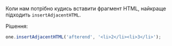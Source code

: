 
Коли нам потрібно кудись вставити фрагмент HTML, найкраще підходить `insertAdjacentHTML`.
  
Рішення:

```js
one.insertAdjacentHTML('afterend', '<li>2</li><li>3</li>');
```
